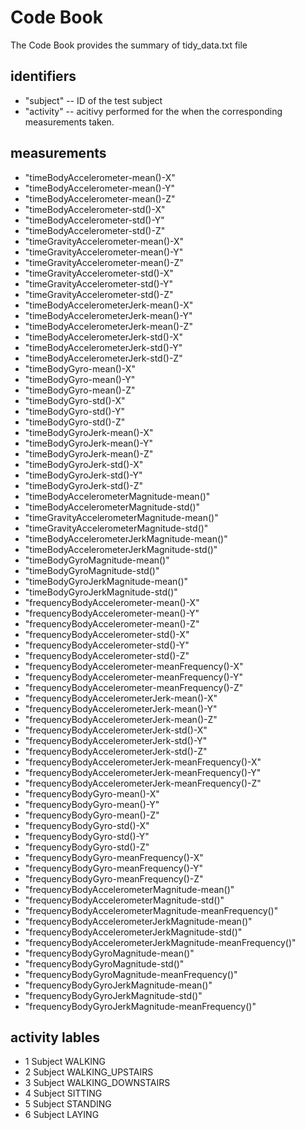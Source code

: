 # Code Book
The Code Book provides the summary of tidy_data.txt file

## identifiers

* "subject" -- ID of the test subject
* "activity" -- acitivy performed for the when the corresponding measurements taken.

## measurements

* "timeBodyAccelerometer-mean()-X"                          
* "timeBodyAccelerometer-mean()-Y"                         
* "timeBodyAccelerometer-mean()-Z"                          
* "timeBodyAccelerometer-std()-X"                          
* "timeBodyAccelerometer-std()-Y"                           
* "timeBodyAccelerometer-std()-Z"                          
* "timeGravityAccelerometer-mean()-X"                       
* "timeGravityAccelerometer-mean()-Y"                      
* "timeGravityAccelerometer-mean()-Z"                       
* "timeGravityAccelerometer-std()-X"                       
* "timeGravityAccelerometer-std()-Y"                        
* "timeGravityAccelerometer-std()-Z"                       
* "timeBodyAccelerometerJerk-mean()-X"                     
* "timeBodyAccelerometerJerk-mean()-Y"                     
* "timeBodyAccelerometerJerk-mean()-Z"                      
* "timeBodyAccelerometerJerk-std()-X"                      
* "timeBodyAccelerometerJerk-std()-Y"                       
* "timeBodyAccelerometerJerk-std()-Z"                      
* "timeBodyGyro-mean()-X"                                   
* "timeBodyGyro-mean()-Y"                                  
* "timeBodyGyro-mean()-Z"                                   
* "timeBodyGyro-std()-X"                                   
* "timeBodyGyro-std()-Y"                                    
* "timeBodyGyro-std()-Z"                                   
* "timeBodyGyroJerk-mean()-X"                               
* "timeBodyGyroJerk-mean()-Y"                              
* "timeBodyGyroJerk-mean()-Z"                               
* "timeBodyGyroJerk-std()-X"                               
* "timeBodyGyroJerk-std()-Y"                                
* "timeBodyGyroJerk-std()-Z"                               
* "timeBodyAccelerometerMagnitude-mean()"                   
* "timeBodyAccelerometerMagnitude-std()"                   
* "timeGravityAccelerometerMagnitude-mean()"                
* "timeGravityAccelerometerMagnitude-std()"                
* "timeBodyAccelerometerJerkMagnitude-mean()"               
* "timeBodyAccelerometerJerkMagnitude-std()"               
* "timeBodyGyroMagnitude-mean()"                            
* "timeBodyGyroMagnitude-std()"                            
* "timeBodyGyroJerkMagnitude-mean()"                        
* "timeBodyGyroJerkMagnitude-std()"                        
* "frequencyBodyAccelerometer-mean()-X"                     
* "frequencyBodyAccelerometer-mean()-Y"                    
* "frequencyBodyAccelerometer-mean()-Z"                     
* "frequencyBodyAccelerometer-std()-X"                     
* "frequencyBodyAccelerometer-std()-Y"                      
* "frequencyBodyAccelerometer-std()-Z"                     
* "frequencyBodyAccelerometer-meanFrequency()-X"            
* "frequencyBodyAccelerometer-meanFrequency()-Y"           
* "frequencyBodyAccelerometer-meanFrequency()-Z"            
* "frequencyBodyAccelerometerJerk-mean()-X"                
* "frequencyBodyAccelerometerJerk-mean()-Y"                 
* "frequencyBodyAccelerometerJerk-mean()-Z"                
* "frequencyBodyAccelerometerJerk-std()-X"                  
* "frequencyBodyAccelerometerJerk-std()-Y"                 
* "frequencyBodyAccelerometerJerk-std()-Z"                  
* "frequencyBodyAccelerometerJerk-meanFrequency()-X"       
* "frequencyBodyAccelerometerJerk-meanFrequency()-Y"        
* "frequencyBodyAccelerometerJerk-meanFrequency()-Z"       
* "frequencyBodyGyro-mean()-X"                              
* "frequencyBodyGyro-mean()-Y"                             
* "frequencyBodyGyro-mean()-Z"                              
* "frequencyBodyGyro-std()-X"                              
* "frequencyBodyGyro-std()-Y"                               
* "frequencyBodyGyro-std()-Z"                              
* "frequencyBodyGyro-meanFrequency()-X"                     
* "frequencyBodyGyro-meanFrequency()-Y"                    
* "frequencyBodyGyro-meanFrequency()-Z"                     
* "frequencyBodyAccelerometerMagnitude-mean()"             
* "frequencyBodyAccelerometerMagnitude-std()"               
* "frequencyBodyAccelerometerMagnitude-meanFrequency()"    
* "frequencyBodyAccelerometerJerkMagnitude-mean()"          
* "frequencyBodyAccelerometerJerkMagnitude-std()"          
* "frequencyBodyAccelerometerJerkMagnitude-meanFrequency()" 
* "frequencyBodyGyroMagnitude-mean()"                      
* "frequencyBodyGyroMagnitude-std()"                        
* "frequencyBodyGyroMagnitude-meanFrequency()"             
* "frequencyBodyGyroJerkMagnitude-mean()"                   
* "frequencyBodyGyroJerkMagnitude-std()"                   
* "frequencyBodyGyroJerkMagnitude-meanFrequency()"     

## activity lables

* 1 Subject WALKING 
* 2 Subject WALKING_UPSTAIRS
* 3 Subject WALKING_DOWNSTAIRS
* 4 Subject SITTING
* 5 Subject STANDING
* 6 Subject LAYING
